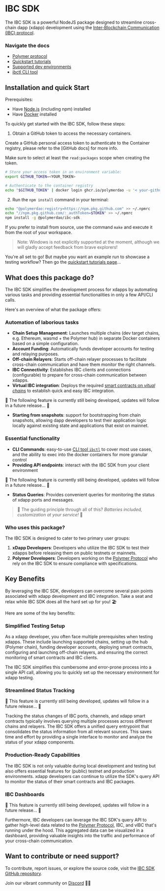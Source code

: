 # IBC SDK

The IBC SDK is a powerful NodeJS package designed to streamline cross-chain dapp (xdapp) development using the [Inter-Blockchain Communication (IBC) protocol](https://ibcprotocol.org/).

### Navigate the docs

- [Polymer protocol](./polymer/index.md)
- [Quickstart tutorials](./quickstart/index.md)
- [Supported dev environments](./dev-environment/index.md)
- [ibctl CLI tool](./ibctl/index.md)

## Installation and quick Start

Prerequisites:

- Have [Node.js](https://nodejs.org/en/download) (including npm) installed
- Have [Docker](https://docs.docker.com/get-docker/) installed

To quickly get started with the IBC SDK, follow these steps:

1. Obtain a GitHub token to access the necessary containers.

Create a GitHub personal access token to authenticate to the Container registry, please refer to the [GitHub docs] for more info.

Make sure to select at least the `read:packages` scope when creating the token.

```sh
# Store your access token in an environment variable:
export GITHUB_TOKEN=<YOUR_TOKEN>

# Authenticate to the container registry
echo "$GITHUB_TOKEN" | docker login ghcr.io/polymerdao -u '< your-github-username >' --password-stdin
```

2. Run the `npm install` command in your terminal:

```bash
echo "@polymerdao:registry=https://npm.pkg.github.com" >> ~/.npmrc
echo "//npm.pkg.github.com/:_authToken=$TOKEN" >> ~/.npmrc
npm install -g @polymerdao/ibc-sdk
```

If you prefer to install from source, use the command `make` and execute it from the root of your workspace.

> Note: Windows is not explicitly supported at the moment, although we will gladly accept feedback from brave explorers!

You're all set to go! But maybe you want an example run to showcase a testing workflow? Then go the [quickstart tutorials page](./quickstart/index.md)...

## What does this package do?

The IBC SDK simplifies the development process for xdapps by automating various tasks and providing essential functionalities in only a few API/CLI calls.

Here's an overview of what the package offers:

### Automation of laborious tasks

- **Chain Setup Management**: Launches multiple chains (dev target chains, e.g. Ethereum, wasmd + the Polymer hub) in separate Docker containers based on a simple configuration.
- **Account Funding**: Automatically funds developer accounts for testing and relaying purposes.
- **Off-chain Relayers**: Starts off-chain relayer processes to facilitate cross-chain communication and have them monitor the right channels.
- **IBC Connectivity**: Establishes IBC clients and connections (configurable) to prepare for cross-chain communication between xdapps.
- **Virtual IBC integration**: Deploys the required [smart contracts on _vitual chains_](./polymer/5-vibc.md) to establish quick and easy IBC integration.

🚧 The following feature is currently still being developed, updates will follow in a future release... 🚧

- **Starting from snapshots**: support for bootstrapping from chain snapshots, allowing dapp developers to test their application logic locally against existing state and applications that exist on mainnet.

### Essential functionality

- **CLI Commands**: easy-to-use [CLI tool `ibctl`](./ibctl/index.md) to cover most use cases, and the ability to exec into the docker containers for more granular control
- **Providing API endpoints**: interact with the IBC SDK from your client environment

🚧 The following feature is currently still being developed, updates will follow in a future release... 🚧

- **Status Queries**: Provides convenient queries for monitoring the status of xdapp ports and messages.

> 🔋 The guiding principle through all of this? _Batteries included, customization at your service!_ 🔋

### Who uses this package?

The IBC SDK is designed to cater to two primary user groups:

1. **xDapp Developers**: Developers who utilize the IBC SDK to test their xdapps before releasing them on public testnets or mainnets.
2. **Polymer Developers**: Developers working on the [Polymer Protocol](./polymer/index.md) who rely on the IBC SDK to ensure compliance with specifications.

## Key Benefits

By leveraging the IBC SDK, developers can overcome several pain points associated with xdapp development and IBC integration. Take a seat and relax while IBC SDK does all the hard set up for you! 🏖️

Here are some of the key benefits:

### Simplified Testing Setup

As a xdapp developer, you often face multiple prerequisites when testing xdapps. These include launching supported chains, setting up the hub (Polymer chain), funding developer accounts, deploying smart contracts, configuring and launching off-chain relayers, and ensuring the correct monitoring of smart contracts and IBC clients.

The IBC SDK simplifies this cumbersome and error-prone process into a single API call, allowing you to quickly set up the necessary environment for xdapp testing.

### Streamlined Status Tracking

🚧 This feature is currently still being developed, updates will follow in a future release... 🚧

Tracking the status changes of IBC ports, channels, and xdapp smart contracts typically involves querying multiple processes across different chains and relayers. The IBC SDK offers a unified query entrypoint that consolidates the status information from all relevant sources. This saves time and effort by providing a single interface to monitor and analyze the status of your xdapp components.

### Production-Ready Capabilities

The IBC SDK is not only valuable during local development and testing but also offers essential features for (public) testnet and production environments. xdapp developers can continue to utilize the SDK's query API to monitor the status of their smart contracts and IBC packages.

### IBC Dashboards

🚧 This feature is currently still being developed, updates will follow in a future release... 🚧

Furthermore, IBC developers can leverage the IBC SDK's query API to gather high-level data related to the [Polymer Protocol](./polymer/index.md), IBC, and vIBC that's running under the hood. This aggregated data can be visualized in a dashboard, providing valuable insights into the traffic and performance of your cross-chain communication.

## Want to contribute or need support?

To contribute, report issues, or explore the source code, visit the [IBC SDK GitHub repository](https://github.com/polymerdao/ibc-sdk).

Join our vibrant community on [Discord](https://discord.gg/PM54RNM8) 🐱‍💻

